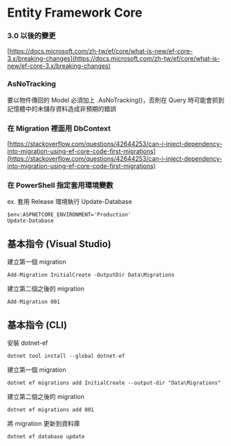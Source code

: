 # Entity Framework Core

### 3.0 以後的變更

[https://docs.microsoft.com/zh-tw/ef/core/what-is-new/ef-core-3.x/breaking-changes](https://docs.microsoft.com/zh-tw/ef/core/what-is-new/ef-core-3.x/breaking-changes)

### AsNoTracking

要以物件傳回的 Model 必須加上 .AsNoTracking()，否則在 Query 時可能會抓到記憶體中的未儲存資料造成非預期的錯誤

### 在 Migration 裡面用 DbContext

[https://stackoverflow.com/questions/42644253/can-i-inject-dependency-into-migration-using-ef-core-code-first-migrations](https://stackoverflow.com/questions/42644253/can-i-inject-dependency-into-migration-using-ef-core-code-first-migrations)

### 在 PowerShell 指定套用環境變數

ex. 套用 Release 環境執行 Update-Database

```
$env:ASPNETCORE_ENVIRONMENT='Production'
Update-Database
```

## 基本指令 (Visual Studio)

建立第一個 migration
```
Add-Migration InitialCreate -OutputDir Data\Migrations
```

建立第二個之後的 migration
```
Add-Migration 001
```

## 基本指令 (CLI)

安裝 dotnet-ef
```
dotnet tool install --global dotnet-ef
```

建立第一個 migration
```
dotnet ef migrations add InitialCreate --output-dir "Data\Migrations"
```

建立第二個之後的 migration
```
dotnet ef migrations add 001
```

將 migration 更新到資料庫
```
dotnet ef database update
```
